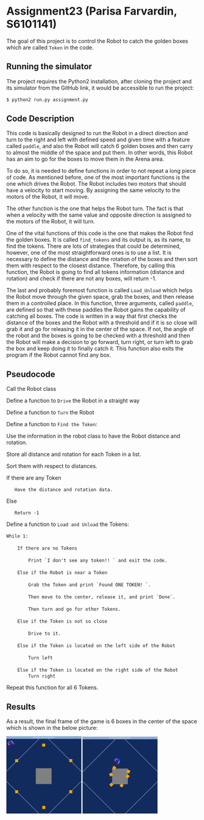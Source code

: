 Assignment23 (Parisa Farvardin, S6101141)
================================

The goal of this project is to control the Robot to catch the golden boxes which are called `Token` in the code.

Running the simulator
----------------------

The project requires the Python2 installation, after cloning the project and its simulator from the GitHub link, it would be accessible to run the project:
```bash
$ python2 run.py assignment.py
```

Code Description
---------

This code is basically designed to run the Robot in a direct direction and turn to the right and left with defined speed and given time with a feature called `paddle`, and also the Robot will catch 6 golden boxes and then carry to almost the middle of the space and put them. In other words, this Robot has an aim to go for the boxes to move them in the Arena area. 

To do so, it is needed to define functions in order to not repeat a long piece of code. As mentioned before, one of the most important functions is the one which drives the Robot. The Robot includes two motors that should have a velocity to start moving. By assigning the same velocity to the motors of the Robot, it will move.
 
The other function is the one that helps the Robot turn. The fact is that when a velocity with the same value and opposite direction is assigned to the motors of the Robot, it will turn.

One of the vital functions of this code is the one that makes the Robot find the golden boxes. It is called `find_tokens` and its output is, as its name, to find the tokens. There are lots of strategies that could be determined, however, one of the most straightforward ones is to use a list. It is necessary to define the distance and the rotation of the boxes and then sort them with respect to the closest distance. Therefore, by calling this function, the Robot is going to find all tokens information (distance and rotation) and check if there are not any boxes, will return -1.

The last and probably foremost function is called `Load_Unload` which helps the Robot move through the given space, grab the boxes, and then release them in a controlled place. In this function, three arguments, called `paddle`, are defined so that with these paddles the Robot gains the capability of catching all boxes. The code is written in a way that first checks the distance of the boxes and the Robot with a threshold and if it is so close will grab it and go for releasing it in the center of the space. If not, the angle of the robot and the boxes is going to be checked with a threshold and then the Robot will make a decision to go forward, turn right, or turn left to grab the box and keep doing it to finally catch it. This function also exits the program if the Robot cannot find any box. 



Pseudocode
---------

Call the Robot class

Define a function to `Drive` the Robot in a straight way

Define a function to `Turn` the Robot 

Define a function to `Find the Token`:

Use the information in the robot class to have the Robot distance and 
rotation.

Store all distance and rotation for each Token in a list.

Sort them with respect to distances.

If there are any Token

       Have the distance and rotation data.

Else

       Return -1

Define a function to `Load and Unload` the Tokens:

	While 1:

		If there are no Tokens

			Print `I don't see any token!! ` and exit the code.

		Else if the Robot is near a Token

			Grab the Token and print `Found ONE TOKEN! `.

			Then move to the center, release it, and print `Done`.

			Then turn and go for other Tokens.

		Else if the Token is not so close

			Drive to it.

		Else if the Token is located on the left side of the Robot

			Turn left

		Else if the Token is located on the right side of the Robot
			Turn right

Repeat this function for all 6 Tokens.	

Results
---------

As a result, the final frame of the game is 6 boxes in the center of the space which is shown in the below picture:

<img src="./init.png" width="39%"/> <img src="./final.png" width="39%"/><br>

